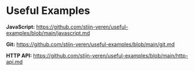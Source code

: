 # Useful Examples

**JavaScript:** https://github.com/stijn-veren/useful-examples/blob/main/javascript.md

**Git:** https://github.com/stijn-veren/useful-examples/blob/main/git.md

**HTTP API:** https://github.com/stijn-veren/useful-examples/blob/main/http-api.md
